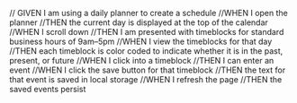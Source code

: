 //  GIVEN I am using a daily planner to create a schedule
//WHEN I open the planner
//THEN the current day is displayed at the top of the calendar
//WHEN I scroll down
//THEN I am presented with timeblocks for standard business hours of 9am&ndash;5pm
//WHEN I view the timeblocks for that day
//THEN each timeblock is color coded to indicate whether it is in the past, present, or future
//WHEN I click into a timeblock
//THEN I can enter an event
//WHEN I click the save button for that timeblock
//THEN the text for that event is saved in local storage
//WHEN I refresh the page
//THEN the saved events persist